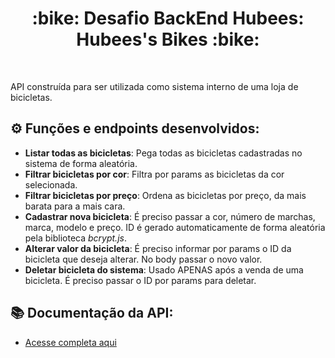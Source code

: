 <h1 align="center"> :bike: Desafio BackEnd Hubees: Hubees's Bikes :bike:</h1>

<br>

API construída para ser utilizada como sistema interno de uma loja de bicicletas.

## ⚙️ Funções e endpoints desenvolvidos:

- **Listar todas as bicicletas**: Pega todas as bicicletas cadastradas no sistema de forma aleatória.
- **Filtrar bicicletas por cor**: Filtra por params as bicicletas da cor selecionada.
- **Filtrar bicicletas por preço**: Ordena as bicicletas por preço, da mais barata para a mais cara.
- **Cadastrar nova bicicleta**: É preciso passar a cor, número de marchas, marca, modelo e preço. ID é gerado automaticamente de forma aleatória pela biblioteca *bcrypt.js*.
- **Alterar valor da bicicleta**: É preciso informar por params o ID da bicicleta que deseja alterar. No body passar o novo valor.
- **Deletar bicicleta do sistema**: Usado APENAS após a venda de uma bicicleta. É preciso passar o ID por params para deletar.

## :books: Documentação da API:

- [Acesse completa aqui]()